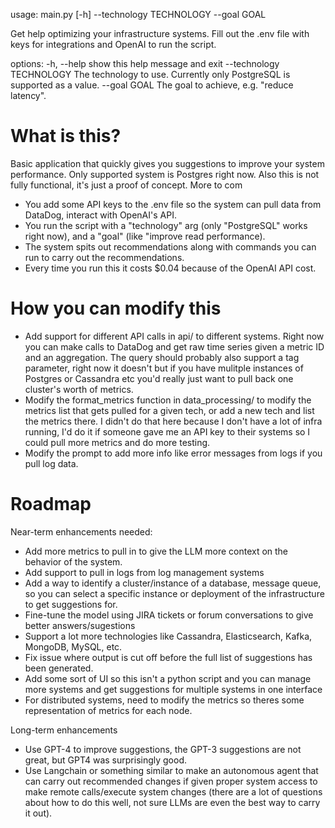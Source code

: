 usage: main.py [-h] --technology TECHNOLOGY --goal GOAL

Get help optimizing your infrastructure systems. Fill out the .env file with keys for integrations and OpenAI to run the script.

options:
  -h, --help            show this help message and exit
  --technology TECHNOLOGY
                        The technology to use. Currently only PostgreSQL is supported as a value.
  --goal GOAL           The goal to achieve, e.g. "reduce latency".

# What is this?

Basic application that quickly gives you suggestions to improve your system performance. Only supported system is Postgres right now. Also this is not fully functional, it's just a proof of concept. More to com
- You add some API keys to the .env file so the system can pull data from DataDog, interact with OpenAI's API.
- You run the script with a "technology" arg (only "PostgreSQL" works right now), and a "goal" (like "improve read performance).
- The system spits out recommendations along with commands you can run to carry out the recommendations.
- Every time you run this it costs $0.04 because of the OpenAI API cost.

# How you can modify this

- Add support for different API calls in api/ to different systems. Right now you can make calls to DataDog and get raw time series given a metric ID and an aggregation. The query should probably also support a tag parameter, right now it doesn't but if you have mulitple instances of Postgres or Cassandra etc you'd really just want to pull back one cluster's worth of metrics.
- Modify the format_metrics function in data_processing/ to modify the metrics list that gets pulled for a given tech, or add a new tech and list the metrics there. I didn't do that here because I don't have a lot of infra running, I'd do it if someone gave me an API key to their systems so I could pull more metrics and do more testing.
- Modify the prompt to add more info like error messages from logs if you pull log data.

# Roadmap

Near-term enhancements needed:
- Add more metrics to pull in to give the LLM more context on the behavior of the system.
- Add support to pull in logs from log management systems
- Add a way to identify a cluster/instance of a database, message queue, so you can select a specific instance or deployment of the infrastructure to get suggestions for.
- Fine-tune the model using JIRA tickets or forum conversations to give better answers/sugestions
- Support a lot more technologies like Cassandra, Elasticsearch, Kafka, MongoDB, MySQL, etc.
- Fix issue where output is cut off before the full list of suggestions has been generated.
- Add some sort of UI so this isn't a python script and you can manage more systems and get suggestions for multiple systems in one interface
- For distributed systems, need to modify the metrics so theres some representation of metrics for each node.

Long-term enhancements
- Use GPT-4 to improve suggestions, the GPT-3 suggestions are not great, but GPT4 was surprisingly good.
- Use Langchain or something similar to make an autonomous agent that can carry out recommended changes if given proper system access to make remote calls/execute system changes (there are a lot of questions about how to do this well, not sure LLMs are even the best way to carry it out).
